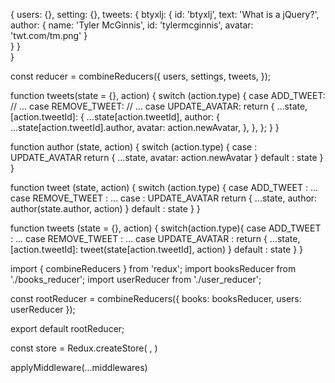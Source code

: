 {
  users: {},
  setting: {},
  tweets: {
    btyxlj: {
      id: 'btyxlj',
      text: 'What is a jQuery?',
      author: {
        name: 'Tyler McGinnis',
        id: 'tylermcginnis',
        avatar: 'twt.com/tm.png'
      }   
    }
  }  
}

const reducer = combineReducers({
  users,
  settings,
  tweets,
});

function tweets(state = {}, action) {
  switch (action.type) {
    case ADD_TWEET:
    // ...
    case REMOVE_TWEET:
    //  ...
    case UPDATE_AVATAR:
      return {
        ...state,
        [action.tweetId]: {
          ...state[action.tweetId],
          author: {
            ...state[action.tweetId].author,
            avatar: action.newAvatar,
          },
        },
      };
  }
}

function author (state, action) {
  switch (action.type) {
    case : UPDATE_AVATAR
      return {
        ...state,
        avatar: action.newAvatar
      }
    default :
      state
  }
}

function tweet (state, action) {
  switch (action.type) {
    case ADD_TWEET :
      ...
    case REMOVE_TWEET :
      ...
    case : UPDATE_AVATAR
      return {
        ...state,
        author: author(state.author, action)
      }
    default :
      state
  }
}

function tweets (state = {}, action) {
  switch(action.type){
    case ADD_TWEET :
      ...
    case REMOVE_TWEET :
      ...
    case UPDATE_AVATAR :
      return {
        ...state,
        [action.tweetId]: tweet(state[action.tweetId], action)
      }
    default :
      state
  }
}

import { combineReducers } from 'redux';
import booksReducer from './books_reducer';
import userReducer from './user_reducer';

const rootReducer = combineReducers({
    books: booksReducer,
    users: userReducer
});

export default rootReducer;

const store = Redux.createStore( <reducer-function>, <middleware-functions> )

applyMiddleware(...middlewares)


